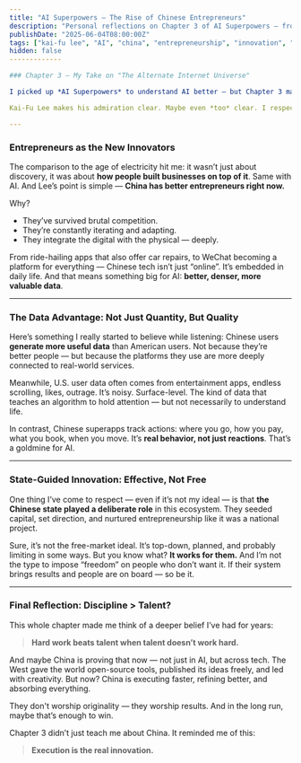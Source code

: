```yaml
---
title: "AI Superpowers – The Rise of Chinese Entrepreneurs"
description: "Personal reflections on Chapter 3 of AI Superpowers — from state-guided ecosystems to the power of disciplined execution."
publishDate: "2025-06-04T08:00:00Z"
tags: ["kai-fu lee", "AI", "china", "entrepreneurship", "innovation", "books"]
hidden: false
-------------

### Chapter 3 — My Take on "The Alternate Internet Universe"

I picked up *AI Superpowers* to understand AI better — but Chapter 3 made me stop and think about something else entirely: **how China has quietly built an entrepreneurial machine**, one that might outpace Silicon Valley not because it's more creative, but because it's more relentless.

Kai-Fu Lee makes his admiration clear. Maybe even *too* clear. I respect the balance he tries to keep, but it’s obvious his heart leans toward the Chinese system. That’s not necessarily a bad thing — just something to notice. Someone else with a strong Western mindset might have painted a very different picture using the same facts.

---
```


### Entrepreneurs as the New Innovators

The comparison to the age of electricity hit me: it wasn’t just about discovery, it was about **how people built businesses on top of it**. Same with AI. And Lee’s point is simple — **China has better entrepreneurs right now.**

Why?

* They’ve survived brutal competition.
* They’re constantly iterating and adapting.
* They integrate the digital with the physical — deeply.

From ride-hailing apps that also offer car repairs, to WeChat becoming a platform for everything — Chinese tech isn’t just “online”. It’s embedded in daily life. And that means something big for AI: **better, denser, more valuable data**.

---

### The Data Advantage: Not Just Quantity, But Quality

Here’s something I really started to believe while listening: Chinese users **generate more useful data** than American users. Not because they’re better people — but because the platforms they use are more deeply connected to real-world services.

Meanwhile, U.S. user data often comes from entertainment apps, endless scrolling, likes, outrage. It’s noisy. Surface-level. The kind of data that teaches an algorithm to hold attention — but not necessarily to understand life.

In contrast, Chinese superapps track actions: where you go, how you pay, what you book, when you move. It’s **real behavior, not just reactions**. That’s a goldmine for AI.

---

### State-Guided Innovation: Effective, Not Free

One thing I’ve come to respect — even if it’s not my ideal — is that **the Chinese state played a deliberate role** in this ecosystem. They seeded capital, set direction, and nurtured entrepreneurship like it was a national project.

Sure, it’s not the free-market ideal. It’s top-down, planned, and probably limiting in some ways. But you know what? **It works for them.** And I’m not the type to impose “freedom” on people who don’t want it. If their system brings results and people are on board — so be it.

---

### Final Reflection: Discipline > Talent?

This whole chapter made me think of a deeper belief I’ve had for years:

> **Hard work beats talent when talent doesn’t work hard.**

And maybe China is proving that now — not just in AI, but across tech. The West gave the world open-source tools, published its ideas freely, and led with creativity. But now? China is executing faster, refining better, and absorbing everything.

They don't worship originality — they worship results. And in the long run, maybe that’s enough to win.

Chapter 3 didn’t just teach me about China.
It reminded me of this:

> **Execution is the real innovation.**


